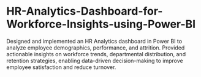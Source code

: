 # HR-Analytics-Dashboard-for-Workforce-Insights-using-Power-BI
Designed and implemented an HR Analytics dashboard in Power BI to analyze employee demographics, performance, and attrition. Provided actionable insights on workforce trends, departmental distribution, and retention strategies, enabling data-driven decision-making to improve employee satisfaction and reduce turnover.
